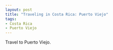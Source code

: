 ```yaml
---
layout: post
title: "Traveling in Costa Rica: Puerto Viejo"
tags:
- Costa Rica
- Puerto Viejo
---
```


<div class="page narrow-top-space">
<div class="container-narrow">
<p>
  Travel to Puerto Viejo.
</p>
</div>
</div>
